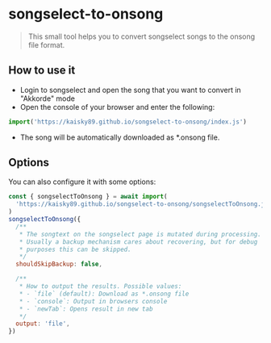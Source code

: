 # songselect-to-onsong

> This small tool helps you to convert songselect songs to the onsong file format.

## How to use it

- Login to songselect and open the song that you want to convert in "Akkorde" mode
- Open the console of your browser and enter the following:

```js
import('https://kaisky89.github.io/songselect-to-onsong/index.js')
```

- The song will be automatically downloaded as \*.onsong file.

## Options

You can also configure it with some options:

```js
const { songselectToOnsong } = await import(
  'https://kaisky89.github.io/songselect-to-onsong/songselectToOnsong.js'
)
songselectToOnsong({
  /**
   * The songtext on the songselect page is mutated during processing.
   * Usually a backup mechanism cares about recovering, but for debug
   * purposes this can be skipped.
   */
  shouldSkipBackup: false,

  /**
   * How to output the results. Possible values:
   * - `file` (default): Download as *.onsong file
   * - `console`: Output in browsers console
   * - `newTab`: Opens result in new tab
   */
  output: 'file',
})
```
